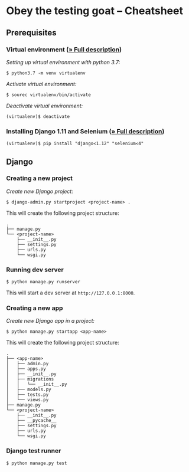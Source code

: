 # Obey the testing goat – Cheatsheet
## Prerequisites
### Virtual environment ([» Full description](http://www.obeythetestinggoat.com/book/pre-requisite-installations.html#_setting_up_your_virtualenv))
_Setting up virtual environment with python 3.7:_
```
$ python3.7 -m venv virtualenv
```

_Activate virtual environment:_
```
$ sourec virtualenv/bin/activate
```

_Deactivate virtual environment:_
```
(virtualenv)$ deactivate
```

### Installing Django 1.11 and Selenium ([» Full description](http://www.obeythetestinggoat.com/book/pre-requisite-installations.html#_installing_django_and_selenium))
```
(virtualenv)$ pip install "django<1.12" "selenium<4"
```

## Django
### Creating a new project
_Create new Django project:_
```
$ django-admin.py startproject <project-name> .
```
This will create the following project structure:
```
.
├── manage.py
└── <project-name>
    ├── __init__.py
    ├── settings.py
    ├── urls.py
    └── wsgi.py
```

### Running dev server
```
$ python manage.py runserver
```
This will start a dev server at `http://127.0.0.1:8000`.

### Creating a new app
_Create new Django app in a project:_
```
$ python manage.py startapp <app-name>
```
This will create the following project structure:
```
.
├── <app-name>
│   ├── admin.py
│   ├── apps.py
│   ├── __init__.py
│   ├── migrations
│   │   └── __init__.py
│   ├── models.py
│   ├── tests.py
│   └── views.py
├── manage.py
└── <project-name>
    ├── __init__.py
    ├── __pycache__
    ├── settings.py
    ├── urls.py
    └── wsgi.py
```

### Django test runner
```
$ python manage.py test
```
